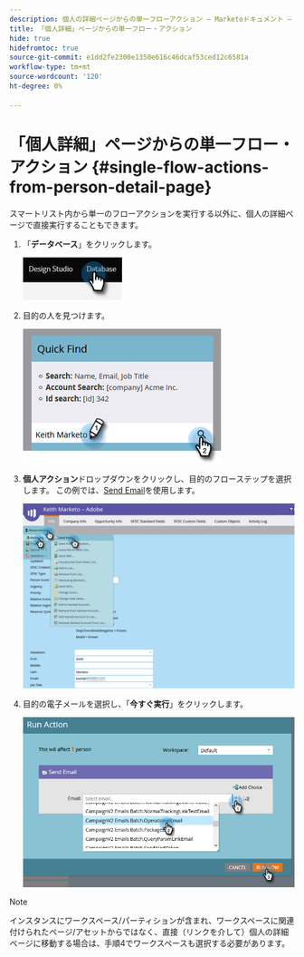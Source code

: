 ```yaml
---
description: 個人の詳細ページからの単一フローアクション — Marketoドキュメント — 製品ドキュメント
title: 「個人詳細」ページからの単一フロー・アクション
hide: true
hidefromtoc: true
source-git-commit: e1dd2fe2300e1350e616c46dcaf53ced12c6581a
workflow-type: tm+mt
source-wordcount: '120'
ht-degree: 0%

---
```


# 「個人詳細」ページからの単一フロー・アクション {#single-flow-actions-from-person-detail-page}

スマートリスト内から単一のフローアクションを実行する以外に、個人の詳細ページで直接実行することもできます。

1. 「**データベース**」をクリックします。

   ![](assets/single-flow-actions-from-person-detail-page-1.png)

1. 目的の人を見つけます。

   ![](assets/single-flow-actions-from-person-detail-page-2.png)

1. **個人アクション**&#x200B;ドロップダウンをクリックし、目的のフローステップを選択します。 この例では、[Send Email](/help/marketo/product-docs/core-marketo-concepts/smart-campaigns/flow-actions/send-email.md)を使用します。

   ![](assets/single-flow-actions-from-person-detail-page-3.png)

1. 目的の電子メールを選択し、「**今すぐ実行**」をクリックします。

   ![](assets/single-flow-actions-from-person-detail-page-4.png)

>[!NOTE]
>
>インスタンスにワークスペース/パーティションが含まれ、ワークスペースに関連付けられたページ/アセットからではなく、直接（リンクを介して）個人の詳細ページに移動する場合は、手順4でワークスペースも選択する必要があります。
